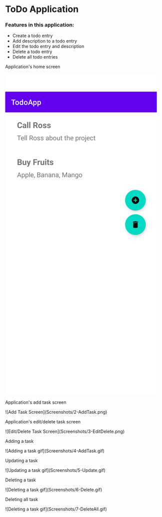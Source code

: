 <h1>ToDo Application</h1>

<h3> Features in this application: </h3>
<ul>
	<li>Create a todo entry</li>
	<li>Add description to a todo entry</li>
	<li>Edit the todo entry and description</li>
	<li>Delete a todo entry</li>
	<li>Delete all todo entries</li>
</ul>

<p>Application's home screen</p>

![Home Screen](Screenshots/1-HomeScreen.png)

<p>Application's add task screen</p>
![Add Task Screen](Screenshots/2-AddTask.png)

<p>Application's edit/delete task screen</p>
![Edit/Delete Task Screen](Screenshots/3-EditDelete.png)

<p>Adding a task</p>
![Adding a task gif](Screenshots/4-AddTask.gif)

<p>Updating a task</p>
![Updating a task gif](Screenshots/5-Update.gif)

<p>Deleting a task</p>
![Deleting a task gif](Screenshots/6-Delete.gif)

<p>Deleting all task</p>
![Deleting a task gif](Screenshots/7-DeleteAll.gif)
